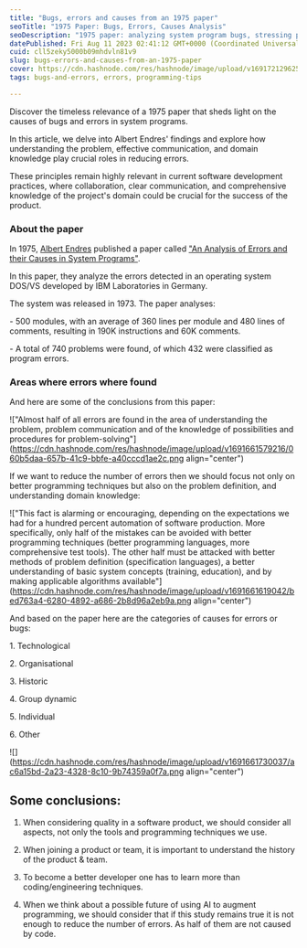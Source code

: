 ```yaml
---
title: "Bugs, errors and causes from an 1975 paper"
seoTitle: "1975 Paper: Bugs, Errors, Causes Analysis"
seoDescription: "1975 paper: analyzing system program bugs, stressing problem definition, domain knowledge, diverse error categories for software quality"
datePublished: Fri Aug 11 2023 02:41:12 GMT+0000 (Coordinated Universal Time)
cuid: cll5zeky5000b09mhdvln81v9
slug: bugs-errors-and-causes-from-an-1975-paper
cover: https://cdn.hashnode.com/res/hashnode/image/upload/v1691721296253/2e2e77e5-39f4-42c0-98cc-56a3948d38ab.png
tags: bugs-and-errors, errors, programming-tips

---
```


Discover the timeless relevance of a 1975 paper that sheds light on the causes of bugs and errors in system programs.

In this article, we delve into Albert Endres' findings and explore how understanding the problem, effective communication, and domain knowledge play crucial roles in reducing errors.

These principles remain highly relevant in current software development practices, where collaboration, clear communication, and comprehensive knowledge of the project's domain could be crucial for the success of the product.

### About the paper

In 1975, [Albert Endres](https://ieeexplore.ieee.org/author/37087903653) published a paper called ["An Analysis of Errors and their Causes in System Programs"](https://ieeexplore.ieee.org/document/6312834).

In this paper, they analyze the errors detected in an operating system DOS/VS developed by IBM Laboratories in Germany.

The system was released in 1973. The paper analyses:

\- 500 modules, with an average of 360 lines per module and 480 lines of comments, resulting in 190K instructions and 60K comments.

\- A total of 740 problems were found, of which 432 were classified as program errors.

### Areas where errors where found

And here are some of the conclusions from this paper:

!["Almost half of all errors are found in the area of understanding the problem, problem communication and of the knowledge of possibilities and procedures for problem-solving"](https://cdn.hashnode.com/res/hashnode/image/upload/v1691661579216/060b5daa-657b-41c9-bbfe-a40cccd1ae2c.png align="center")

If we want to reduce the number of errors then we should focus not only on better programming techniques but also on the problem definition, and understanding domain knowledge:

!["This fact is alarming or encouraging, depending on the expectations we had for a hundred percent automation of software production.  More specifically, only half of the mistakes can be avoided with better programming techniques (better programming languages, more comprehensive test tools). The other half must be attacked with better methods of problem definition (specification languages), a better understanding of basic system concepts (training, education), and by making applicable algorithms available"](https://cdn.hashnode.com/res/hashnode/image/upload/v1691661619042/bed763a4-6280-4892-a686-2b8d96a2eb9a.png align="center")

And based on the paper here are the categories of causes for errors or bugs:

1\. Technological

2\. Organisational

3\. Historic

4\. Group dynamic

5\. Individual

6\. Other

![](https://cdn.hashnode.com/res/hashnode/image/upload/v1691661730037/ac6a15bd-2a23-4328-8c10-9b74359a0f7a.png align="center")

## Some conclusions:

1. When considering quality in a software product, we should consider all aspects, not only the tools and programming techniques we use.
    
2. When joining a product or team, it is important to understand the history of the product & team.
    
3. To become a better developer one has to learn more than coding/engineering techniques.
    
4. When we think about a possible future of using AI to augment programming, we should consider that if this study remains true it is not enough to reduce the number of errors. As half of them are not caused by code.